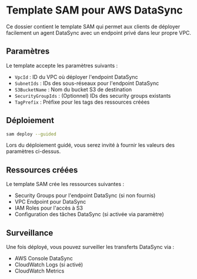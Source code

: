 # Template SAM pour AWS DataSync

Ce dossier contient le template SAM qui permet aux clients de déployer facilement un agent DataSync avec un endpoint privé dans leur propre VPC.

## Paramètres

Le template accepte les paramètres suivants :
- `VpcId` : ID du VPC où déployer l'endpoint DataSync
- `SubnetIds` : IDs des sous-réseaux pour l'endpoint DataSync
- `S3BucketName` : Nom du bucket S3 de destination
- `SecurityGroupIds` : (Optionnel) IDs des security groups existants
- `TagPrefix` : Préfixe pour les tags des ressources créées

## Déploiement

```bash
sam deploy --guided
```

Lors du déploiement guidé, vous serez invité à fournir les valeurs des paramètres ci-dessus.

## Ressources créées

Le template SAM crée les ressources suivantes :
- Security Groups pour l'endpoint DataSync (si non fournis)
- VPC Endpoint pour DataSync
- IAM Roles pour l'accès à S3
- Configuration des tâches DataSync (si activée via paramètre)

## Surveillance

Une fois déployé, vous pouvez surveiller les transferts DataSync via :
- AWS Console DataSync
- CloudWatch Logs (si activé)
- CloudWatch Metrics